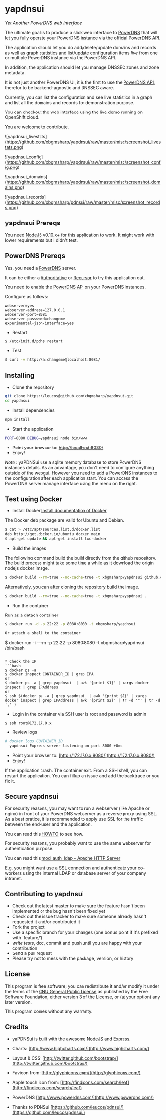 yapdnsui
========

*Yet Another PowerDNS web interface*

The ultimate goal is to produce a slick web interface to [PowerDNS](http://www.powerdns.com/) that
will let you fully operate your PowerDNS instance via the official [PowerDNS API](https://github.com/PowerDNS/pdnsapi).

The application should let you do add/delete/update domains and records as well as graph
statistics and list/update configuration items *live* from one or multiple PowerDNS instance via the PowerDNS API.

In addition, the application should let you manage DNSSEC zones and zone metadata.

It is not just another PowerDNS UI, it is the first to use the [PowerDNS API](https://github.com/PowerDNS/pdnsapi), therefor to be backend-agnostic and DNSSEC aware.

Currently, you can list the configuration and see live statistics in a graph and list all the domains and records for demonstration purpose.

You can checkout the web interface using the [live demo](http://yapdnsui-xbgmsharp.rhcloud.com/) running on OpenShift cloud.

You are welcome to contribute.

![yapdnsui_livestats]
(https://github.com/xbgmsharp/yapdnsui/raw/master/misc/screenshot_livestats.png)

![yapdnsui_config]
(https://github.com/xbgmsharp/yapdnsui/raw/master/misc/screenshot_config.png)

![yapdnsui_domains]
(https://github.com/xbgmsharp/yapdnsui/raw/master/misc/screenshot_domains.png)

![yapdnsui_records]
(https://github.com/xbgmsharp/pdnsui/raw/master/misc/screenshot_records.png)

yapdnsui Prereqs
----------------

You need [NodeJS](http://nodejs.org) v0.10.x+ for this application to work.
It might work with lower requirements but I didn't test.

PowerDNS Prereqs
----------------
Yes, you need a [PowerDNS](http://www.powerdns.com/) server.

It can be either a [Authoritative](http://doc.powerdns.com/html/powerdns.html) or [Recursor](http://doc.powerdns.com/html/recursion.html) to try this application out.

You need to enable the [PowerDNS API](https://github.com/PowerDNS/pdnsapi) on your PowerDNS instances.

Configure as follows:
```
webserver=yes
webserver-address=127.0.0.1
webserver-port=8081
webserver-password=changeme
experimental-json-interface=yes
```

* Restart
```bash
$ /etc/init.d/pdns restart
```

* Test
```bash
$ curl -v http://a:changeme@localhost:8081/
```

Installing
----------

* Clone the repository

```bash
git clone https://leucos@github.com/xbgmsharp/yapdnsui.git
cd yapdnsui
```

* Install dependencies

```bash
npm install
```

* Start the application 

```bash
PORT=8080 DEBUG=yapdnsui node bin/www
```

* Point your browser to: [http://localhost:8080/](http://localhost:8080/)
* Enjoy!

_Note_ : yaPDNSui use a sqlite memory database to store PowerDNS instances details.
As an advantage, you don't need to configure anything outside of the webgui.
However you need to add a PowerDNS instances to the configuration after each application start.
You can access the PowerDNS server manage interface using the menu on the right.

Test using Docker
-----------------

* Install Docker
[Install documentation of Docker](https://docs.docker.com/installation/)

The Docker deb package are valid for Ubuntu and Debian.

```bash
$ cat > /etc/apt/sources.list.d/docker.list
deb http://get.docker.io/ubuntu docker main
$ apt-get update && apt-get install lxc-docker
```

* Build the images

The following command build the build directly from the github repository.
The build process might take some time a while as it download the origin nodejs docker image.
```bash
$ docker build --rm=true --no-cache=true -t xbgmsharp/yapdnsui github.com/xbgmsharp/yapdnsui.git
```

Alternatively, you can after cloning the repository build the image.
```bash
$ docker build --rm=true --no-cache=true -t xbgmsharp/yapdnsui .
```

* Run the container

Run as a detach container
```bash
$ docker run -d -p 22:22 -p 8080:8080 -t xbgmsharp/yapdnsui

Or attach a shell to the container
```
$ docker run -i --rm -p 22:22 -p 8080:8080 -t xbgmsharp/yapdnsui /bin/bash
```

* Check the IP
```bash
$ docker ps -a
$ docker inspect CONTAINER_ID | grep IPA
or
$ docker ps -a | grep yapdnsui  | awk '{print $1}' | xargs docker inspect | grep IPAddress
or
$ ssh $(docker ps -a | grep yapdnsui  | awk '{print $1}' | xargs docker inspect | grep IPAddress | awk '{print $2}' | tr -d '"' | tr -d ',' )
```

* Login in the container via SSH
user is root and password is admin
```bash
$ ssh root@172.17.0.x
```

* Review logs
```bash
# docker logs CONTAINER_ID
  yapdnsui Express server listening on port 8080 +0ms
```

* Point your browser to: [http://172.17.0.x:8080/](http://172.17.0.x:8080/)
* Enjoy!

If the application crash. The container exit.
From a SSH shell, you can restart the application.
You can fillup an issue and add the backtrace or you fix it.

Secure yapdnsui
---------------

For security reasons, you may want to run a webserver (like Apache or nginx) in front of your PowerDNS webserver as a reverse proxy using SSL.
As a best pratice, it is recommended to apply use SSL for the traffic between the end-user and the application.

You can read this [HOWTO](http://blog.nachtarbeiter.net/2010/02/16/monitoring-powerdns-via-the-internal-web-server/) to see how.

For security reasons, you probably want to use the same webserver for authentication purpose.

You can read this [mod_auth_ldap - Apache HTTP Server](httpd.apache.org/docs/2.0/mod/mod_auth_ldap.html)

E.g. you might want use a SSL connection and authenticate your co-workers using the internal LDAP or database server of your company intranet.

Contributing to yapdnsui
------------------------

* Check out the latest master to make sure the feature hasn't been implemented or the bug hasn't been fixed yet
* Check out the issue tracker to make sure someone already hasn't requested it and/or contributed it
* Fork the project
* Use a specific branch for your changes (one bonus point if it's prefixed with 'feature/') 
* _write tests_, doc, commit and push until you are happy with your contribution
* Send a pull request
* Please try not to mess with the package, version, or history

License
-------

This program is free software; you can redistribute it and/or modify it under the terms of the [GNU General Public License](http://www.gnu.org/licenses/gpl.html) as published by the Free Software Foundation, either version 3 of the License, or (at your option) any later version.

This program comes without any warranty.

Credits
-------

* yaPDNSui is built with the awesome [NodeJS](http://nodejs.org) and [Express](http://expressjs.com).

* Charts: [http://www.highcharts.com/](http://www.highcharts.com/)

* Layout & CSS: [http://twitter.github.com/bootstrap/](http://twitter.github.com/bootstrap/)

* Favicon from: [http://glyphicons.com/](http://glyphicons.com/)

* Apple touch icon from: [http://findicons.com/search/leaf](http://findicons.com/search/leaf)

* PowerDNS [http://www.powerdns.com/](http://www.powerdns.com/)

* Thanks to PDNSui [https://github.com/leucos/pdnsui/](https://github.com/leucos/pdnsui/)
